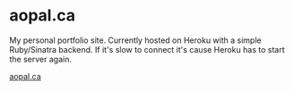 # aopal.ca

My personal portfolio site. Currently hosted on Heroku with a simple Ruby/Sinatra backend. If it's slow to connect it's cause Heroku has to start the server again.

[aopal.ca](www.aopal.ca)
